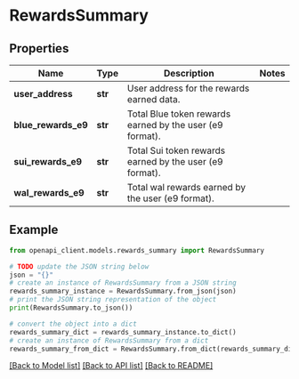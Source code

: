 # RewardsSummary


## Properties

Name | Type | Description | Notes
------------ | ------------- | ------------- | -------------
**user_address** | **str** | User address for the rewards earned data. | 
**blue_rewards_e9** | **str** | Total Blue token rewards earned by the user (e9 format). | 
**sui_rewards_e9** | **str** | Total Sui token rewards earned by the user (e9 format). | 
**wal_rewards_e9** | **str** | Total wal rewards earned by the user (e9 format). | 

## Example

```python
from openapi_client.models.rewards_summary import RewardsSummary

# TODO update the JSON string below
json = "{}"
# create an instance of RewardsSummary from a JSON string
rewards_summary_instance = RewardsSummary.from_json(json)
# print the JSON string representation of the object
print(RewardsSummary.to_json())

# convert the object into a dict
rewards_summary_dict = rewards_summary_instance.to_dict()
# create an instance of RewardsSummary from a dict
rewards_summary_from_dict = RewardsSummary.from_dict(rewards_summary_dict)
```
[[Back to Model list]](../README.md#documentation-for-models) [[Back to API list]](../README.md#documentation-for-api-endpoints) [[Back to README]](../README.md)


